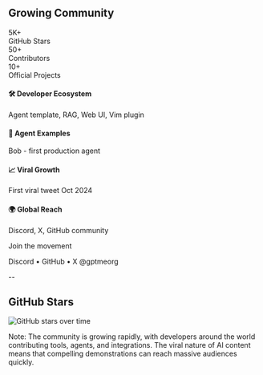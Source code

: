 ## Growing Community

<div class="flex justify-around my-6">
  <div class="fragment text-center">
    <div class="text-3xl font-bold text-green-500">5K+</div>
    <div class="text-sm">GitHub Stars</div>
  </div>
  <div class="fragment text-center">
    <div class="text-3xl font-bold text-green-500">50+</div>
    <div class="text-sm">Contributors</div>
  </div>
  <div class="fragment text-center">
    <div class="text-3xl font-bold text-green-500">10+</div>
    <div class="text-sm">Official Projects</div>
  </div>
</div>

<div class="grid grid-cols-2 gap-4 my-6">
  <div class="fragment bg-white/10 p-4 rounded-lg border border-white/20">
    <h4 class="mb-2">🛠️ Developer Ecosystem</h4>
    <p class="text-sm leading-tight">Agent template, RAG, Web UI, Vim plugin</p>
  </div>
  <div class="fragment bg-white/10 p-4 rounded-lg border border-white/20">
    <h4 class="mb-2">🤖 Agent Examples</h4>
    <p class="text-sm leading-tight">Bob - first production agent</p>
  </div>
  <div class="fragment bg-white/10 p-4 rounded-lg border border-white/20">
    <h4 class="mb-2">📈 Viral Growth</h4>
    <p class="text-sm leading-tight">First viral tweet Oct 2024</p>
  </div>
  <div class="fragment bg-white/10 p-4 rounded-lg border border-white/20">
    <h4 class="mb-2">🌍 Global Reach</h4>
    <p class="text-sm leading-tight">Discord, X, GitHub community</p>
  </div>
</div>

<div class="text-center mt-8">
  <p class="fragment text-base">Join the movement</p>
  <p class="fragment text-sm mt-2">Discord • GitHub • X @gptmeorg</p>
</div>

--

## GitHub Stars

<div class="text-center my-4">
  <img src="https://starchart.cc/gptme/gptme.svg" alt="GitHub stars over time" class="mx-auto max-w-2xl" />
</div>

Note: The community is growing rapidly, with developers around the world contributing tools, agents, and integrations. The viral nature of AI content means that compelling demonstrations can reach massive audiences quickly.
